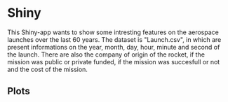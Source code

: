 # Shiny
This Shiny-app wants to show some intresting features on the aerospace launches over the last 60 years. The dataset is "Launch.csv", in which are present informations on the year, month, day, hour, minute and second of the launch. There are also the company of origin of the rocket, if the mission was public or private funded, if the mission was succesfull or not and the cost of the mission.

## Plots


